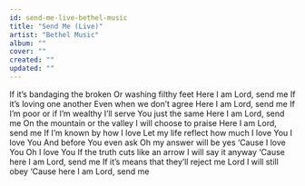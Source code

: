 ```yaml
---
id: send-me-live-bethel-music
title: "Send Me (Live)"
artist: "Bethel Music"
album: ""
cover: ""
created: ""
updated: ""
---
```


If it’s bandaging the broken
Or washing filthy feet
Here I am Lord, send me
If it’s loving one another
Even when we don’t agree
Here I am Lord, send me
If I’m poor or if I’m wealthy
I’ll serve You just the same
Here I am Lord, send me
On the mountain or the valley
I will choose to praise
Here I am Lord, send me
If I’m known by how I love
Let my life reflect how much I love You
I love You
And before You еven ask
Oh my answer will be yеs
‘Cause I love You
Oh I love You
If the truth cuts like an arrow
I will say it anyway
‘Cause here I am Lord, send me
If it’s means that they’ll reject me
Lord I will still obey
‘Cause here I am Lord, send me